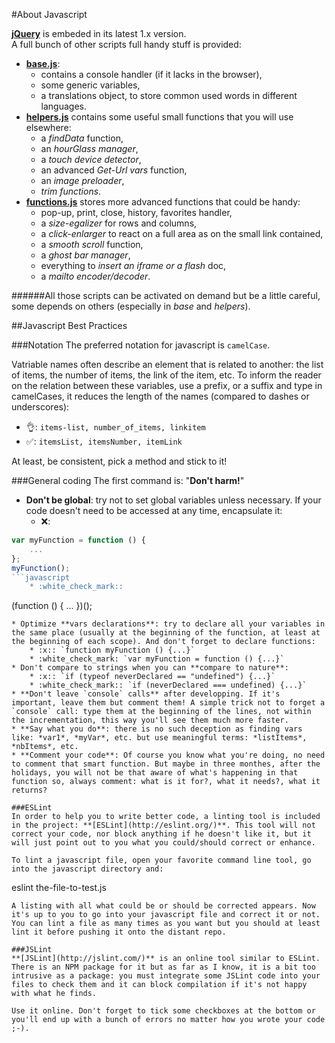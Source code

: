 #About Javascript

**[jQuery](http://jquery.com/)** is embeded in its latest 1.x version.  
A full bunch of other scripts full handy stuff is provided:

* **[base.js](/app/scripts/functionals/base.js)**:
	* contains a console handler (if it lacks in the browser),
	* some generic variables,
	* a translations object, to store common used words in different languages.
* **[helpers.js](/app/scripts/functionals/helpers.js)** contains some useful small functions that you will use elsewhere:
	* a *findData* function,
	* an *hourGlass manager*,
	* a *touch device detector*,
	* an advanced *Get-Url vars* function,
	* an *image preloader*,
	* *trim functions*.
* **[functions.js](/app/scripts/functionals/functions.js)** stores more advanced functions that could be handy:
	* pop-up, print, close, history, favorites handler,
	* a *size-egalizer* for rows and columns,
	* a *click-enlarger* to react on a full area as on the small link contained,
	* a *smooth scroll* function,
	* a *ghost bar manager*,
	* everything to *insert an iframe or a flash* doc,
	* a *mailto encoder/decoder*.

######All those scripts can be activated on demand but be a little careful, some depends on others (especially in *base* and *helpers*).

##Javascript Best Practices

###Notation
The preferred notation for javascript is `camelCase`.

Vatriable names often describe an element that is related to another: the list of items, the number of items, the link of the item, etc. To inform the reader on the relation between these variables, use a prefix, or a suffix and type in camelCases, it reduces the length of the names (compared to dashes or underscores):

* :ok_hand:: `items-list, number_of_items, linkitem`
* :white_check_mark:: `itemsList, itemsNumber, itemLink`

At least, be consistent, pick a method and stick to it!

###General coding
The first command is: "**Don't harm!**"  

* **Don't be global**: try not to set global variables unless necessary. If your code doesn't need to be accessed at any time, encapsulate it:
	* :x::
```javascript
var myFunction = function () {
	...
};
myFunction();
```javascript
	* :white_check_mark::
```
(function () {
	...
})();
```
* Optimize **vars declarations**: try to declare all your variables in the same place (usually at the beginning of the function, at least at the beginning of each scope). And don't forget to declare functions:
	* :x:: `function myFunction () {...}`
	* :white_check_mark: `var myFunction = function () {...}`
* Don't compare to strings when you can **compare to nature**:  
	* :x:: `if (typeof neverDeclared == "undefined") {...}`
	* :white_check_mark:: `if (neverDeclared === undefined) {...}`
* **Don't leave `console` calls** after developping. If it's important, leave them but comment them! A simple trick not to forget a `console` call: type them at the beginning of the lines, not within the incrementation, this way you'll see them much more faster.
* **Say what you do**: there is no such deception as finding vars like: *var1*, *myVar*, etc. but use meaningful terms: *listItems*, *nbItems*, etc.
* **Comment your code**: Of course you know what you're doing, no need to comment that smart function. But maybe in three monthes, after the holidays, you will not be that aware of what's happening in that function so, always comment: what is it for?, what it needs?, what it returns?

###ESLint
In order to help you to write better code, a linting tool is included in the project: **[ESLint](http://eslint.org/)**. This tool will not correct your code, nor block anything if he doesn't like it, but it will just point out to you what you could/should correct or enhance.

To lint a javascript file, open your favorite command line tool, go into the javascript directory and:
```
eslint the-file-to-test.js
```
A listing with all what could be or should be corrected appears. Now it's up to you to go into your javascript file and correct it or not.  
You can lint a file as many times as you want but you should at least lint it before pushing it onto the distant repo.

###JSLint
**[JSLint](http://jslint.com/)** is an online tool similar to ESLint. There is an NPM package for it but as far as I know, it is a bit too intrusive as a package: you must integrate some JSLint code into your files to check them and it can block compilation if it's not happy with what he finds.

Use it online. Don't forget to tick some checkboxes at the bottom or you'll end up with a bunch of errors no matter how you wrote your code ;-).